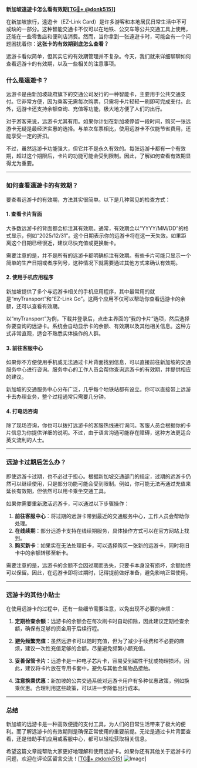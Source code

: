 **新加坡遠遊卡怎么看有效期[[TG💪+ @donk5151](https://t.me/s/donk5151)]**

在新加坡旅行，遠遊卡（EZ-Link Card）是许多游客和本地居民日常生活中不可或缺的一部分。这种智能交通卡不仅可以在地铁、公交车等公共交通工具上使用，还能在一些零售店和便利店消费。然而，当你拿到一张遠遊卡时，可能会有一个问题困扰着你：**这张卡的有效期到底怎么查看？**

远游卡看似简单，但其实它的有效期管理并不复杂。今天，我们就来详细聊聊如何查看远游卡的有效期，以及一些相关的注意事项。

### **什么是遠遊卡？**

远游卡是由新加坡政府旗下的交通公司发行的一种智能卡，主要用于公共交通支付。它非常方便，因为乘客无需每次购票，只需将卡片轻轻一刷即可完成支付。此外，远游卡还支持余额查询、充值等功能，极大地方便了人们的出行。

对于游客来说，远游卡尤其有用。如果你计划在新加坡停留一段时间，购买一张远游卡无疑是最经济实惠的选择。与单次车票相比，使用远游卡不仅能节省费用，还能享受一定的折扣。

不过，虽然远游卡功能强大，但它并不是永久有效的。每张远游卡都有一个有效期，超过这个期限后，卡片的功能可能会受到限制。因此，了解如何查看有效期显得尤为重要。

---

### **如何查看遠遊卡的有效期？**

要查看远游卡的有效期，方法其实很简单。以下是几种常见的检查方式：

#### **1. 查看卡片背面**
大多数远游卡的背面都会标注其有效期。通常，有效期会以“YYYY/MM/DD”的格式显示，例如“2025/12/31”。这个日期表示你的远游卡将在这一天失效。如果距离这个日期已经很近，建议尽快充值或更换新卡。

需要注意的是，并不是所有的远游卡都明确标注有效期。有些卡片可能只显示一个简单的生产日期或者序列号，这种情况下就需要通过其他方式来确认有效期。

#### **2. 使用手机应用程序**
新加坡提供了多个与远游卡相关的手机应用程序，其中最常用的就是“myTransport”和“EZ-Link Go”。这两个应用不仅可以帮助你查看远游卡的余额，还可以查看有效期。

以“myTransport”为例，下载并登录后，点击主界面的“我的卡片”选项，然后选择你要查询的远游卡。系统会自动显示卡的余额、有效期以及其他相关信息。这种方式非常直观，适合不熟悉实体操作的人群。

#### **3. 前往客服中心**
如果你不方便使用手机或无法通过卡片背面找到信息，可以直接前往新加坡的交通服务中心进行咨询。服务中心的工作人员会帮你查询远游卡的有效期，并提供相应的建议。

新加坡的交通服务中心分布广泛，几乎每个地铁站都有设立。你可以直接带上远游卡去办理业务，整个过程通常只需要几分钟。

#### **4. 打电话咨询**
除了现场咨询，你也可以拨打远游卡的客服热线进行询问。客服人员会根据你的卡片信息为你提供详细的说明。不过，由于语言沟通可能存在障碍，这种方法更适合英文流利的人士。

---

### **远游卡过期后怎么办？**

即使远游卡过期，也不必过于担心。根据新加坡交通部门的规定，过期的远游卡仍然可以继续使用，只是部分功能可能会受到限制。例如，你可能无法再通过充值来延长有效期，但依然可以用卡乘坐交通工具。

如果你需要重新激活远游卡，可以通过以下步骤操作：

1. **前往客服中心**：将过期的远游卡带到最近的交通服务中心，工作人员会帮助你处理。
2. **在线续期**：部分远游卡支持在线续期服务，具体操作方式可以在官方网站上找到。
3. **购买新卡**：如果实在无法处理旧卡，可以选择购买一张新的远游卡，同时将旧卡中的余额转移至新卡。

需要注意的是，远游卡的余额不会因过期而丢失，只要卡本身没有损坏，余额始终可以保留。因此，在远游卡即将过期时，记得提前做好准备，避免影响正常使用。

---

### **远游卡的其他小贴士**

在使用远游卡的过程中，还有一些细节需要注意，以免出现不必要的麻烦：

1. **定期检查余额**：远游卡的余额会在每次刷卡时自动扣除，因此建议定期检查余额，确保有足够的资金用于后续行程。
   
2. **避免频繁充值**：虽然远游卡可以随时充值，但为了减少手续费和不必要的麻烦，建议一次性充值足够的金额，尽量避免频繁小额充值。

3. **妥善保管卡片**：远游卡是一种电子芯片卡，容易受到磁性干扰或物理损坏。因此，建议将卡片放在专用卡套中，避免与其他金属物品接触。

4. **注意换乘优惠**：新加坡的公共交通系统对远游卡用户有多种优惠政策，例如换乘优惠。合理利用这些政策，可以进一步降低出行成本。

---

### **总结**

新加坡的远游卡是一种高效便捷的支付工具，为人们的日常生活带来了极大的便利。而了解远游卡的有效期则是确保正常使用的重要前提。无论是通过卡片背面查看，还是借助手机应用或客服中心，都可以轻松获取相关信息。

希望这篇文章能帮助大家更好地理解和使用远游卡。如果你还有其他关于远游卡的问题，欢迎在评论区留言交流！[[TG💪+ @donk5151](https://t.me/s/donk5151) ![Image](https://i.postimg.cc/rwNCRYN7/Snipaste-2025-04-30-17-27-05.png)]